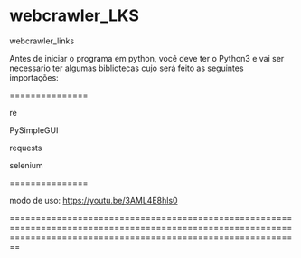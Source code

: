 # webcrawler_LKS
webcrawler_links



Antes de iniciar o programa em python, você deve ter o Python3 e vai ser necessario ter algumas bibliotecas cujo será feito as seguintes importações:

===============

re

PySimpleGUI 

requests

selenium 

===============

modo de uso:
https://youtu.be/3AML4E8hls0


====================================================================================================================================================================


